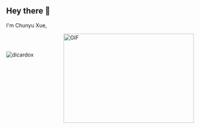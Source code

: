 ## Hey there 👋

I'm Chunyu Xue, 


  <img align="right" alt="GIF" src="https://c.tenor.com/NOYF3f82b_gAAAAC/programmer.gif?raw=true" width="350" height="240" />









  





<br>

<br>

<p align="left"> <img src="https://github-readme-stats.vercel.app/api?username=dicardox&show_icons=true&theme=gotham" alt="dicardox" />


